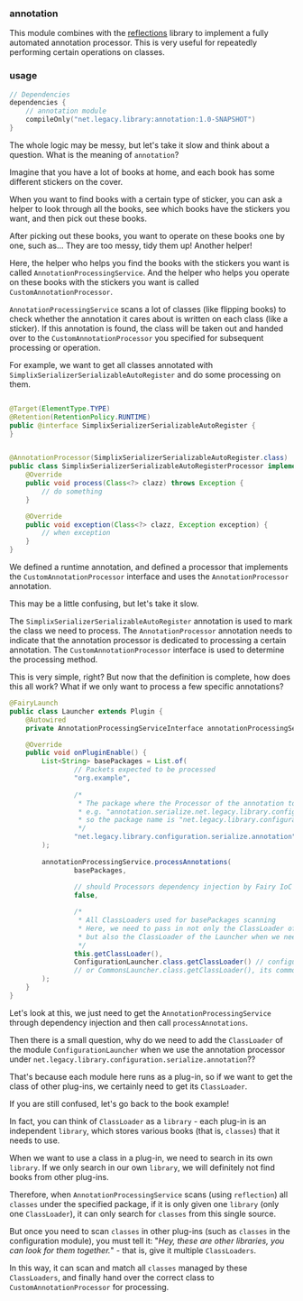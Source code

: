 ### annotation

This module combines with the [reflections](https://github.com/ronmamo/reflections) library to implement a fully
automated annotation processor. This is very useful for repeatedly performing certain operations on classes.

### usage

```kotlin
// Dependencies
dependencies {
    // annotation module
    compileOnly("net.legacy.library:annotation:1.0-SNAPSHOT")
}
```

The whole logic may be messy, but let's take it slow and think about a question. What is the meaning of `annotation`?

Imagine that you have a lot of books at home, and each book has some different stickers on the cover.

When you want to find books with a certain type of sticker, you can ask a helper to look through all the books, see which books have the stickers you want, and then pick out these books.

After picking out these books, you want to operate on these books one by one, such as... They are too messy, tidy them up! Another helper!

Here, the helper who helps you find the books with the stickers you want is called `AnnotationProcessingService`. And the helper who helps you operate on these books with the stickers you want is called `CustomAnnotationProcessor`.

`AnnotationProcessingService` scans a lot of classes (like flipping books) to check whether the annotation it cares about is written on each class (like a sticker). If this annotation is found, the class will be taken out and handed over to the `CustomAnnotationProcessor` you specified for subsequent processing or operation.

For example, we want to get all classes annotated with `SimplixSerializerSerializableAutoRegister` and do some
processing on them.

```java

@Target(ElementType.TYPE)
@Retention(RetentionPolicy.RUNTIME)
public @interface SimplixSerializerSerializableAutoRegister {
}
```

```java

@AnnotationProcessor(SimplixSerializerSerializableAutoRegister.class)
public class SimplixSerializerSerializableAutoRegisterProcessor implements CustomAnnotationProcessor {
    @Override
    public void process(Class<?> clazz) throws Exception {
        // do something
    }

    @Override
    public void exception(Class<?> clazz, Exception exception) {
        // when exception
    }
}
```

We defined a runtime annotation, and defined a processor that implements the `CustomAnnotationProcessor` interface and
uses the `AnnotationProcessor` annotation.

This may be a little confusing, but let's take it slow.

The `SimplixSerializerSerializableAutoRegister` annotation is used to mark the class we need to process. The
`AnnotationProcessor` annotation needs to indicate that the annotation processor is dedicated to processing a certain
annotation. The `CustomAnnotationProcessor` interface is used to determine the processing method.

This is very simple, right? But now that the definition is complete, how does this all work?
What if we only want to process a few specific annotations?

```java
@FairyLaunch
public class Launcher extends Plugin {
    @Autowired
    private AnnotationProcessingServiceInterface annotationProcessingService;

    @Override
    public void onPluginEnable() {
        List<String> basePackages = List.of(
                // Packets expected to be processed
                "org.example",
                
                /*
                 * The package where the Processor of the annotation to be processed is located
                 * e.g. "annotation.serialize.net.legacy.library.configuration.SimplixSerializerSerializableAutoRegister"
                 * so the package name is "net.legacy.library.configuration.serialize.annotation"
                 */
                "net.legacy.library.configuration.serialize.annotation"
        );
        
        annotationProcessingService.processAnnotations(
                basePackages,
                
                // should Processors dependency injection by Fairy IoC
                false,

                /*
                 * All ClassLoaders used for basePackages scanning
                 * Here, we need to pass in not only the ClassLoader of the current class, 
                 * but also the ClassLoader of the Launcher when we need to use the Processor that comes with legacy-lands-library
                 */
                this.getClassLoader(),
                ConfigurationLauncher.class.getClassLoader() // configuration moduel's class loader
                // or CommonsLauncher.class.getClassLoader(), its commons module's class loader
        );
    }
}
```

Let's look at this, we just need to get the `AnnotationProcessingService` through dependency injection and then call `processAnnotations`.

Then there is a small question, why do we need to add the `ClassLoader` of the module `ConfigurationLauncher` when we use the annotation processor under `net.legacy.library.configuration.serialize.annotation`??

That's because each module here runs as a plug-in, so if we want to get the class of other plug-ins, we certainly need to get its `ClassLoader`.

If you are still confused, let's go back to the book example!

In fact, you can think of `ClassLoader` as a `library` - each plug-in is an independent `library`, which stores various books (that is, `classes`) that it needs to use.

When we want to use a class in a plug-in, we need to search in its own `library`. If we only search in our own `library`, we will definitely not find books from other plug-ins.

Therefore, when `AnnotationProcessingService` scans (using `reflection`) all `classes` under the specified package, if it is only given one `library` (only one `ClassLoader`), it can only search for `classes` from this single source.

But once you need to scan `classes` in other plug-ins (such as `classes` in the configuration module), you must tell it: "_Hey, these are other libraries, you can look for them together._" - that is, give it multiple `ClassLoaders`.

In this way, it can scan and match all `classes` managed by these `ClassLoaders`, and finally hand over the correct class to `CustomAnnotationProcessor` for processing.
